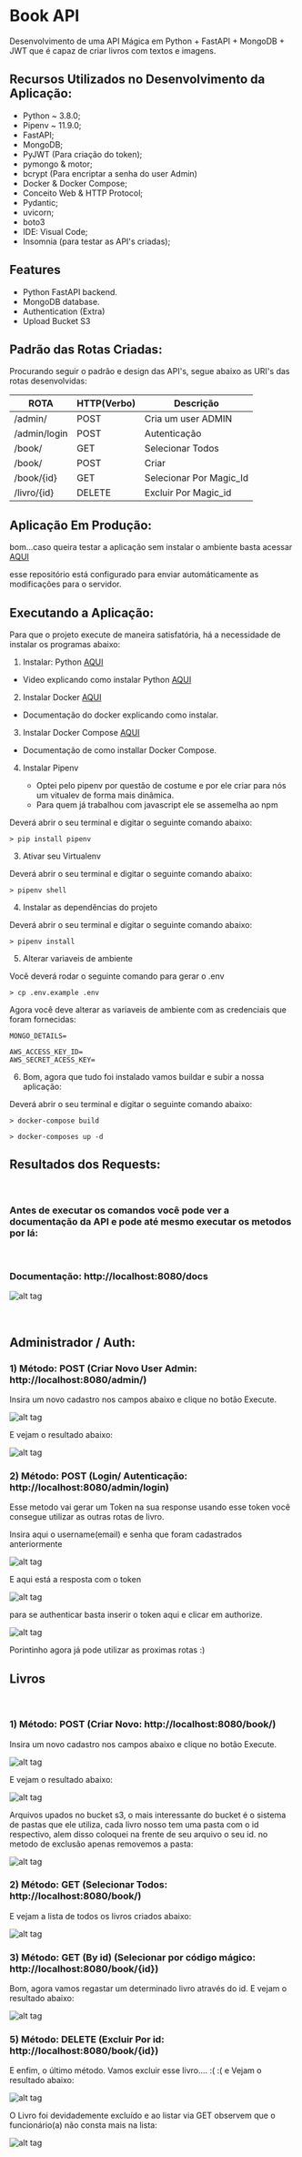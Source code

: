 # Book API

Desenvolvimento de uma API Mágica em Python + FastAPI + MongoDB + JWT que é capaz de criar livros com textos e imagens.

## Recursos Utilizados no Desenvolvimento da Aplicação:

- Python ~ 3.8.0;
- Pipenv ~ 11.9.0;
- FastAPI;
- MongoDB;
- PyJWT (Para criação do token);
- pymongo & motor; 
- bcrypt (Para encriptar a senha do user Admin)
- Docker & Docker Compose;
- Conceito Web & HTTP Protocol;
- Pydantic;
- uvicorn;
- boto3
- IDE: Visual Code;
- Insomnia (para testar as API's criadas);

## Features
- Python FastAPI backend.
- MongoDB database.
- Authentication (Extra)
- Upload Bucket S3

## Padrão das Rotas Criadas: 

Procurando seguir o padrão e design das API's, segue abaixo as URI's das rotas desenvolvidas:

 ROTA                      |     HTTP(Verbo)   |      Descrição        | 
-------------------------  | ----------------- | --------------------- | 
/admin/                  |       POST         | Cria um user ADMIN      |
/admin/login                  |       POST         |  Autenticação    |  
/book/                  |       GET         | Selecionar Todos      | 
/book/                  |       POST        | Criar                 | 
/book/{id}     |       GET         | Selecionar Por Magic_Id     | 
/livro/{id}     |       DELETE      | Excluir Por Magic_id        |


## Aplicação Em Produção:

bom...caso queira testar a aplicação sem instalar o ambiente basta acessar [AQUI]()

esse repositório está configurado para enviar automáticamente as modificações para o servidor.

## Executando a Aplicação:
Para que o projeto execute de maneira satisfatória, há a necessidade de instalar os programas abaixo:

1) Instalar: Python [AQUI](https://www.python.org/downloads/)
  - Video explicando como instalar Python [AQUI](https://www.youtube.com/watch?v=YdNiifNwt_M)

2) Instalar Docker [AQUI](https://docs.docker.com/engine/install/#server)

 - Documentação do docker explicando como instalar.

3) Instalar Docker Compose [AQUI](https://docs.docker.com/compose/install/)

 - Documentação de como installar Docker Compose.

4) Instalar Pipenv

    - Optei pelo pipenv por questão de costume e por ele  criar para nós um vitualev de forma mais dinâmica.
    - Para quem já trabalhou com javascript ele se assemelha ao npm

Deverá abrir o seu terminal e digitar o seguinte comando abaixo:

```
> pip install pipenv
```

3) Ativar seu Virtualenv

Deverá abrir o seu terminal e digitar o seguinte comando abaixo:

```
> pipenv shell
```

4) Instalar as dependências do projeto

Deverá abrir o seu terminal e digitar o seguinte comando abaixo:

```
> pipenv install
```

5) Alterar variaveis de ambiente

Você deverá rodar o seguinte comando para gerar o .env

```
> cp .env.example .env
```
Agora você deve alterar as variaveis de ambiente com as credenciais que foram fornecidas: 

```
MONGO_DETAILS=

AWS_ACCESS_KEY_ID=
AWS_SECRET_ACESS_KEY=
```


6) Bom, agora que tudo foi instalado vamos buildar e subir a nossa aplicação:

Deverá abrir o seu terminal e digitar o seguinte comando abaixo:
```
> docker-compose build 

> docker-composes up -d 
```

## Resultados dos Requests:
<br>

### Antes de executar os comandos você pode ver a documentação da API e pode até mesmo executar os metodos por lá:

<br>

### Documentação: http://localhost:8080/docs

![alt tag]()

<br>

## Administrador / Auth: 

### 1) Método: POST (Criar Novo User Admin: http://localhost:8080/admin/)

Insira um novo cadastro nos campos abaixo e clique no botão Execute.

![alt tag](https://i.imgur.com/0v6hqGw.png)

E vejam o resultado abaixo:

![alt tag](https://i.imgur.com/9Rl8VjQ.png)

### 2) Método: POST (Login/ Autenticação: http://localhost:8080/admin/login)

Esse metodo vai gerar um Token na sua response usando esse token você consegue utilizar as outras rotas de livro.

Insira aqui o username(email) e senha que foram cadastrados anteriormente

![alt tag](https://i.imgur.com/hVAWKBK.png)

E aqui está a resposta com o token 

![alt tag](https://i.imgur.com/R6nuHEe.png)

para se authenticar basta inserir o token aqui e clicar em authorize. 

![alt tag](https://i.imgur.com/VMfvQL2.png)

Porintinho agora já pode utilizar as proximas rotas :)
<br>

## Livros

<br>

### 1) Método: POST (Criar Novo: http://localhost:8080/book/)

Insira um novo cadastro nos campos abaixo e clique no botão Execute.

![alt tag](https://i.imgur.com/re2WVYk.png)

E vejam o resultado abaixo:

![alt tag]()


Arquivos upados no bucket s3, o mais interessante do bucket é o sistema de pastas que ele utiliza, cada livro nosso tem uma pasta com o id respectivo, alem disso coloquei na frente de seu arquivo o seu id. no metodo de exclusão apenas removemos a pasta:

![alt tag]()


### 2) Método: GET (Selecionar Todos: http://localhost:8080/book/)

E vejam a lista de todos os livros criados abaixo: 

![alt tag]()


### 3) Método: GET (By id) (Selecionar por código mágico: http://localhost:8080/book/{id})

Bom, agora vamos regastar um determinado livro através do id. E vejam o resultado abaixo:

![alt tag]()


### 5) Método: DELETE (Excluir Por id: http://localhost:8080/book/{id})

E enfim, o último método. Vamos excluir esse livro.... :( :( e Vejam o resultado abaixo:

![alt tag]()

O Livro foi devidademente excluído e ao listar via GET observem que o funcionário(a) não consta mais na lista:

![alt tag]()


